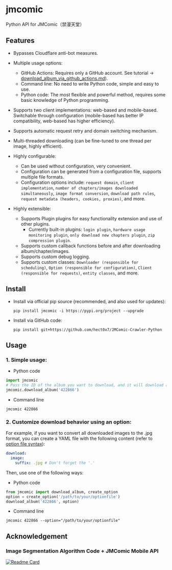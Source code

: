 # jmcomic

Python API for JMComic（禁漫天堂）

## Features

- Bypasses Cloudflare anti-bot measures.
- Multiple usage options:

    * GitHub Actions: Requires only a GitHub account. See
      tutorial → [download_album_via_github_actions.md](./download_album_via_github_actions.md)).

    - Command line: No need to write Python code, simple and easy to use.
    - Python code: The most flexible and powerful method, requires some basic knowledge of Python programming.
- Supports two client implementations: web-based and mobile-based. Switchable through configuration (mobile-based has
  better IP compatibility, web-based has higher efficiency).
- Supports automatic request retry and domain switching mechanism.
- Multi-threaded downloading (can be fine-tuned to one thread per image, highly efficient).
- Highly configurable:

    - Can be used without configuration, very convenient.
    - Configuration can be generated from a configuration file, supports multiple file formats.
    - Configuration options
      include: `request domain`, `client implementation`, `number of chapters/images downloaded simultaneously`, `image format conversion`, `download path rules`, `request metadata (headers, cookies, proxies)`,
      and more.
- Highly extensible:

    - Supports Plugin plugins for easy functionality extension and use of other plugins.
        - Currently built-in
          plugins: `login plugin`, `hardware usage monitoring plugin`, `only download new chapters plugin`, `zip compression plugin`.
    - Supports custom callback functions before and after downloading album/chapter/images.
    - Supports custom debug logging.
    - Supports custom
      classes: `Downloader (responsible for scheduling)`, `Option (responsible for configuration)`, `Client (responsible for requests)`, `entity classes`,
      and more.

## Install

- Install via official pip source (recommended, and also used for updates):

  ```
  pip install jmcomic -i https://pypi.org/project --upgrade
  ```
- Install via GitHub code:

  ```
  pip install git+https://github.com/hect0x7/JMComic-Crawler-Python
  ```

## Usage

### 1. Simple usage:

- Python code

```python
import jmcomic
# Pass the ID of the album you want to download, and it will download all chapters of the album to your local machine.
jmcomic.download_album('422866')
```

- Command line

```
jmcomic 422866
```

### 2. Customize download behavior using an option:

For example, if you want to convert all downloaded images to the .jpg format, you can create a YAML file with the
following content (refer to [option file syntax](./option_file_syntax.yml)):

```yml
download:
  image:
    suffix: .jpg # Don't forget the '.'
```

Then, use one of the following ways:

* Python code

```python
from jmcomic import download_album, create_option
option = create_option('/path/to/your/optionfile')
download_album('422866', option)
```

* Command line

```
jmcomic 422866 --option="/path/to/your/optionfile"
```

## Acknowledgement

### Image Segmentation Algorithm Code + JMComic Mobile API

[![Readme Card](https://github-readme-stats.vercel.app/api/pin/?username=tonquer&repo=JMComic-qt)](https://github.com/tonquer/JMComic-qt)
